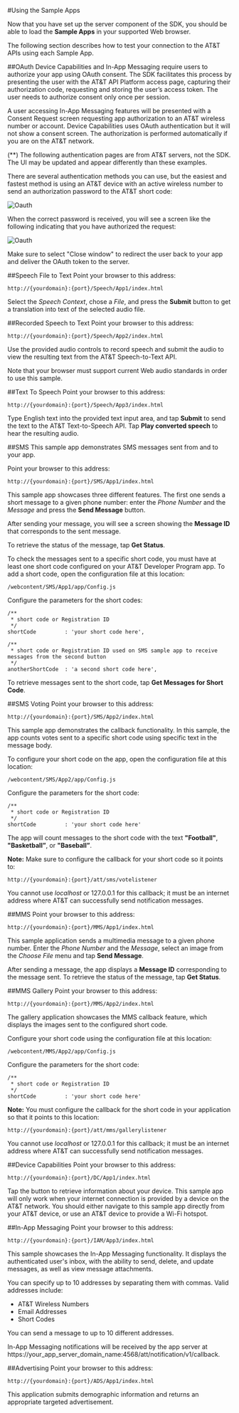 #Using the Sample Apps

Now that you have set up the server component of the SDK, you should be able to load the **Sample Apps** in your supported Web browser.

The following section describes how to test your connection to the AT&T APIs using each Sample App.


##OAuth
Device Capabilities and In-App Messaging require users to authorize your app using OAuth consent. The SDK facilitates this process by presenting the user with the AT&T API Platform access page, capturing their authorization code, requesting and storing the user’s access token. The user needs to authorize consent only once per session.

A user accessing In-App Messaging features will be presented with a Consent Request screen requesting app authorization to an AT&T wireless number or account. Device Capabilities uses OAuth authentication but it will not show a consent screen. The authorization is performed automatically if you are on the AT&T network.

(**) The following authentication pages are from AT&T servers, not the SDK. The UI may be updated and appear differently than these examples.

There are several authentication methods you can use, but the easiest and fastest method is using an AT&T device with an active wireless number to send an authorization password to the AT&T short code:

![Oauth](resources/images/sample_apps_screens/oauth-one.png)

When the correct password is received, you will see a screen like the following indicating that you have authorized the request:

![Oauth](resources/images/sample_apps_screens/oauth-close.png)

Make sure to select "Close window" to redirect the user back to your app and deliver the OAuth token to the server.

##Speech File to Text
Point your browser to this address: 

    http://{yourdomain}:{port}/Speech/App1/index.html 

Select the _Speech Context_, chose a _File_, and press the **Submit** button to get a translation into text of the selected audio file.

##Recorded Speech to Text
Point your browser to this address: 

    http://{yourdomain}:{port}/Speech/App2/index.html 

Use the provided audio controls to record speech and submit the audio to view the resulting text from the AT&T Speech-to-Text API.

Note that your browser must support current Web audio standards in order to use this sample.

##Text To Speech
Point your browser to this address: 

    http://{yourdomain}:{port}/Speech/App3/index.html 

Type English text into the provided text input area, and tap **Submit** to send the text to the AT&T Text-to-Speech API. Tap **Play converted speech** to hear the resulting audio.

##SMS
This sample app demonstrates SMS messages sent from and to your app.

Point your browser to this address: 

    http://{yourdomain}:{port}/SMS/App1/index.html 

This sample app showcases three different features. The first one sends a short message to a given phone number: enter the _Phone Number_ and the _Message_ and press the **Send Message** button. 

After sending your message, you will see a screen showing the **Message ID** that corresponds to the sent message.
 
To retrieve the status of the message, tap **Get Status**. 

To check the messages sent to a specific short code, you must have at least one short code configured on your AT&T Developer Program app. To add a short code, open the configuration file at this location:  

	/webcontent/SMS/App1/app/Config.js

Configure the parameters for the short codes:
     
    /**
     * short code or Registration ID
     */
    shortCode         : 'your short code here',
    
    /**
     * short code or Registration ID used on SMS sample app to receive messages from the second button
     */
    anotherShortCode  : 'a second short code here',

To retrieve messages sent to the short code, tap **Get Messages for Short Code**.


##SMS Voting
Point your browser to this address: 

    http://{yourdomain}:{port}/SMS/App2/index.html 

This sample app demonstrates the callback functionality. In this sample, the app counts votes sent to a specific short code using specific text in the message body. 

To configure your short code on the app, open the configuration file at this location:  

	/webcontent/SMS/App2/app/Config.js

Configure the parameters for the short code:

	/**
     * short code or Registration ID
     */
    shortCode         : 'your short code here'

The app will count messages to the short code with the text **"Football"**, **"Basketball”**, or **"Baseball”**.

**Note:** Make sure to configure the callback for your short code so it points to:

	http://{yourdomain}:{port}/att/sms/votelistener

You cannot use _localhost_ or 127.0.0.1 for this callback; it must be an internet address where AT&T can successfully send notification messages.
	
##MMS
Point your browser to this address: 

    http://{yourdomain}:{port}/MMS/App1/index.html 

This sample application sends a multimedia message to a given phone number. Enter the _Phone Number_ and the _Message_, select an image from the _Choose File_ menu and tap **Send Message**. 

After sending a message, the app displays a **Message ID** corresponding to the message sent.  To retrieve the status of the message, tap **Get Status**. 

##MMS Gallery
Point your browser to this address: 

    http://{yourdomain}:{port}/MMS/App2/index.html 

The gallery application showcases the MMS callback feature, which displays the images sent to the configured short code. 

Configure your short code using the configuration file at this location:  

	/webcontent/MMS/App2/app/Config.js

Configure the parameters for the short code:

	/**
     * short code or Registration ID
     */
    shortCode         : 'your short code here'


**Note:** You must configure the callback for the short code in your application so that it points to this location:

	http://{yourdomain}:{port}/att/mms/gallerylistener

You cannot use _localhost_ or 127.0.0.1 for this callback; it must be an internet address where AT&T can successfully send notification messages.

##Device Capabilities
Point your browser to this address: 

    http://{yourdomain}:{port}/DC/App1/index.html 

Tap the button to retrieve information about your device. This sample app will only work when your internet connection is provided by a device on the AT&T network. You should either navigate to this sample app directly from your AT&T device, or use an AT&T device to provide a Wi-Fi hotspot.

##In-App Messaging
Point your browser to this address: 

    http://{yourdomain}:{port}/IAM/App3/index.html 

This sample showcases the In-App Messaging functionality. It displays the authenticated user's inbox, with the ability to send, delete, and update messages, as well as view message attachments.

You can specify up to 10 addresses by separating them with commas. Valid addresses include:

* AT&T Wireless Numbers
* Email Addresses
* Short Codes

You can send a message to up to 10 different addresses.

In-App Messaging notifications will be received by the app server at https://your_app_server_domain_name:4568/att/notification/v1/callback.

##Advertising
Point your browser to this address: 

    http://{yourdomain}:{port}/ADS/App1/index.html 

This application submits demographic information and returns an appropriate targeted advertisement.
